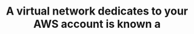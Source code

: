 ---
layout: answer
title: "A virtual network dedicates to your AWS account is known a"
blurb: "<p>Amazon Virtual Private Cloud (VPC) is an isolated network of interconnected computers and services in the cloud. It's like a traditional network but in"
quid: 219
---